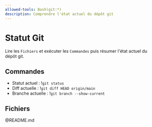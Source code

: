 ```yaml
---
allowed-tools: Bash(git:*)
description: Comprendre l'état actuel du dépôt git
---
```


# Statut Git

Lire les `Fichiers` et exécuter les `Commandes` puis résumer l'état actuel du dépôt git.

## Commandes

- Statut actuel : !`git status`
- Diff actuelle : !`git diff HEAD origin/main`
- Branche actuelle : !`git branch --show-current`

## Fichiers
@README.md